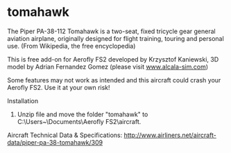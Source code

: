# tomahawk
The Piper PA-38-112 Tomahawk is a two-seat, fixed tricycle gear general aviation airplane, originally designed for flight training, touring and personal use. (From Wikipedia, the free encyclopedia) 

This is free add-on for Aerofly FS2 developed by Krzysztof Kaniewski, 3D model by Adrian Fernandez Gomez (please visit www.alcala-sim.com)

 Some features may not work as intended and this aircraft could crash your Aerofly FS2. 
 Use it at your own risk!

Installation

1. Unzip file and move the folder "tomahawk" to C:\Users\~\Documents\Aerofly FS2\aircraft.

Aircraft Technical Data & Specifications: http://www.airliners.net/aircraft-data/piper-pa-38-tomahawk/309
